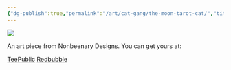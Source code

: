 ```yaml
---
{"dg-publish":true,"permalink":"/art/cat-gang/the-moon-tarot-cat/","title":"The Moon Tarot Cat","tags":["Art","Black Cats","Cats"]}
---
```



![](https://baserow-media.ams3.digitaloceanspaces.com/user_files/kMnGgSt0bfqLnxoYHn2qbmVRBela40Or_abb95ffc3918ebdf2c2b7f6414323726bf9dde9dd1d097cf70747c06312a4cbf.jpg)

An art piece from Nonbeenary Designs. You can get yours at:

[TeePublic](https://www.teepublic.com/t-shirt/48556135-the-moon-tarot-card-cat-edition?store_id=258912)
[Redbubble](https://www.redbubble.com/shop/ap/149431093?ref=studio-promote)

